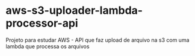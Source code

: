 # aws-s3-uploader-lambda-processor-api
Projeto para estudar AWS - API que faz upload de arquivo na s3 com uma lambda que processa os arquivos
